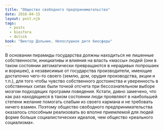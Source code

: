 ```yaml
---
title: "Общество свободного предпринимательства"
date: 2016-04-15
layout: post.njk
tags:
  - posts
  - biosfera
  - dolnik
book: "Виктор Дольник. Непослушное дитя биосферы"
---
```


В основании пирамиды государства должны находиться не лишенные собственности, инициативы и влияния на власть «массы» людей (они в таком состоянии автоматически превращаются в нерадивых попрошаек и воришек), а независимые от государства производители, имеющие достаточно чего-то своего (землю, дом, орудия производства, акции и т.п.), для того чтобы чувство собственного достоинства и уверенность в собственных силах были точкой отсчета при бессознательном выборе мозгом подходящих программ поведения. Кстати, давно замечено, что как раз находящиеся в таком состоянии люди проявляют в наибольшей степени желание помогать слабым из своего кармана и не требовать ничего взамен. Поэтому общество свободного предпринимательства оказалось способным реализовать во вполне приемлемой для людей форме больше социалистических идеалов, чем общество «реального социализма».
